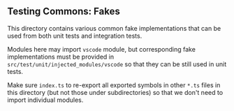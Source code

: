 ## Testing Commons: Fakes

This directory contains various common fake implementations that can be used
from both unit tests and integration tests.

Modules here may import `vscode` module, but corresponding fake implementations
must be provided in `src/test/unit/injected_modules/vscode` so that they can
be still used in unit tests.

Make sure `index.ts` to re-export all exported symbols in other `*.ts` files in
this directory (but not those under subdirectories) so that we don't need to
import individual modules.
